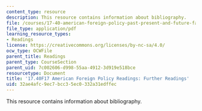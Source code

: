 ```yaml
---
content_type: resource
description: This resource contains information about bibliography.
file: /courses/17-40-american-foreign-policy-past-present-and-future-fall-2017/32ae4afc9ec7bcc35ec0332a31edffec_MIT17_40F17_FurtherReading.pdf
file_type: application/pdf
learning_resource_types:
- Readings
license: https://creativecommons.org/licenses/by-nc-sa/4.0/
ocw_type: OCWFile
parent_title: Readings
parent_type: CourseSection
parent_uid: 7c002606-d998-55aa-4912-3d919e518bce
resourcetype: Document
title: '17.40F17 American Foreign Policy Readings: Further Readings'
uid: 32ae4afc-9ec7-bcc3-5ec0-332a31edffec
---
```

This resource contains information about bibliography.